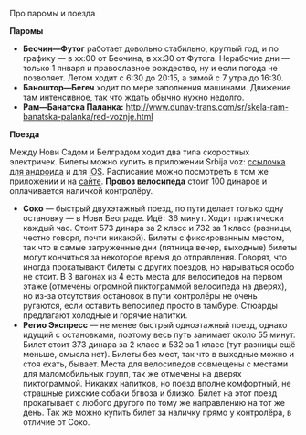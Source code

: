 Про паромы и поезда

**Паромы**

- **Беочин—Футог** работает довольно стабильно, круглый год, и по графику — в хх:00 от Беочина, в хх:30 от Футога.
  Нерабочие дни — только 1 января и православное рождество, ну и если погода не позволяет. Летом ходит с 6:30 до 20:15, а зимой с 7 утра до 16:30.
- **Баноштор—Бегеч** ходит по мере заполнения машинами. Движение там интенсивное, так что ждать обычно нужно недолго.
- **Рам—Банатска Паланка:** http://www.dunav-trans.com/sr/skela-ram-banatska-palanka/red-voznje.html

**Поезда**

Между Нови Садом и Белградом ходит два типа скоростных электричек. Билеты можно купить в приложении Srbija voz:
[ссылочка для андроида](https://play.google.com/store/apps/details?id=com.srbijavoz.app) и для [iOS](https://apps.apple.com/rs/app/srbija-voz/id1600735042).
Расписание можно посмотреть в том же приложении и на [сайте](https://w3.srbvoz.rs/redvoznje).
**Провоз велосипеда** стоит 100 динаров и оплачивается наличкой контролёру.

- **Соко** — быстрый двухэтажный поезд, по пути делает только одну остановку — в Нови Београде. Идёт 36 минут. Ходит практически каждый час.
  Стоит 573 динара за 2 класс и 732 за 1 класс (разницы, честно говоря, почти никакой). Билеты с фиксированным местом,
  так что в самые загруженные дни (пятница вечер, выходные) билеты могут кончиться за некоторое время до отправления.
  Говорят, что иногда прокатывают билеты с других поездов, но нарываться особо не стоит. В 3 вагонах из 4 есть места для велосипедов
  на первом этаже (отмечены огромной пиктограммой велосипеда на дверях), но из-за отсутствия остановок в пути контролёры
  не очень ругаются, если оставить велосипед просто в тамбуре. Стюарды предлагают холодные и горячие напитки.
- **Регио Экспресс** — не менее быстрый одноэтажный поезд, однако идущий с остановками, поэтому весь путь занимает около 55 минут.
  Билет стоит 373 динара за 2 класс и 532 за 1 класс (тут разницы ещё меньше, смысла нет). Билеты без мест, так что в выходные
  можно и стоя ехать, бывает. Места для велосипедов совмещены с местами для маломобильных групп, так же отмечены на дверях
  пиктограммой. Никаких напитков, но поезд вполне комфортный, не страшные рижские собаки бгвоза и близко. Билет на этот поезд
  прокатывает с любого другого по тому же направлению на тот же день. Так же можно купить билет за наличку прямо у контролёра, в отличие от Соко.

